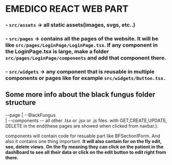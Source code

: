 # EMEDICO REACT WEB PART

### - `src/assets` -> all static assets(images, svgs, etc..)

### - `src/pages` -> contains all the pages of the website. It will be like `src/pages/LoginPage/LoginPage.tsx`. If any component in the LoginPage.tsx is large, make a folder `src/pages/LoginPage/components` and add that component there.

### - `src/widgets` -> any component that is reusable in multiple components or pages like for example `src/widgets/Button.tsx.`

## Some more info about the black fungus folder structure

--page
|
--BlackFungus  
 |
--components
-- all other .tsx or .jsx or .js files. with GET,CREATE,UPDATE, DELETE in the end(these pages are showed when clicked from navbar.).

components will contain code for resuable part like BFSection1Form. And also it contains one thing important. **It will also contain for on the fly edit, see, delete views.** **On the fly meaning they can click on the patient in the dashBoard to see all their data or click on the edit button to edit right from there.**
